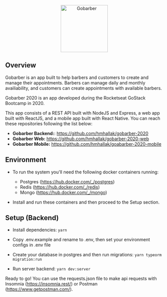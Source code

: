 

<p align="center">
  <img src="https://i.imgur.com/3eMMRmW.png" height="150" alt="Gobarber" />
</p>

## Overview

Gobarber is an app built to help barbers and customers to create and manage their appointments. Barbers can manage daily and monthly availiability, and customers can create appointments with available barbers.

Gobarber 2020 is an app developed during the Rocketseat GoStack Bootcamp in 2020.

This app consists of a REST API built with NodeJS and Express, a web app built with ReactJS, and a mobile app built with React Native. You can reach these repositories following the list below:
	 
 - **Gobarber Backend:**: https://github.com/hmhallak/gobarber-2020
 - **Gobarber Web:** https://github.com/hmhallak/gobarber-2020-web
 - **Gobarber Mobile:** https://github.com/hmhallak/goabarber-2020-mobile

## Environment
 - To run the system you'll need the following docker containers running:
	 - Postgres (https://hub.docker.com/_/postgres)
	 - Redis (https://hub.docker.com/_/redis)
	 - Mongo (https://hub.docker.com/_/mongo)
   
 - Install and run these containers and then proceed to the Setup section.

## Setup (Backend)
 - Install dependencies:
<code>yarn</code>

- Copy .env.example and rename to .env, then set your environment configs in .env file

- Create your database in postgres and then run migrations:
 <code>yarn typeorm migration:run</code>

- Run server backend:
<code>yarn dev:server</code>

Ready to go! You can use the requests.json file to make api requests with Insomnia (https://insomnia.rest/) or Postman (https://www.getpostman.com/).
